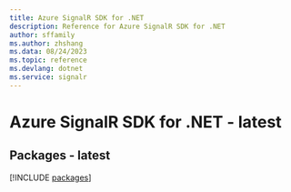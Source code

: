 ```yaml
---
title: Azure SignalR SDK for .NET
description: Reference for Azure SignalR SDK for .NET
author: sffamily
ms.author: zhshang
ms.data: 08/24/2023
ms.topic: reference
ms.devlang: dotnet
ms.service: signalr
---
```

# Azure SignalR SDK for .NET - latest
## Packages - latest
[!INCLUDE [packages](signalr-index.md)]